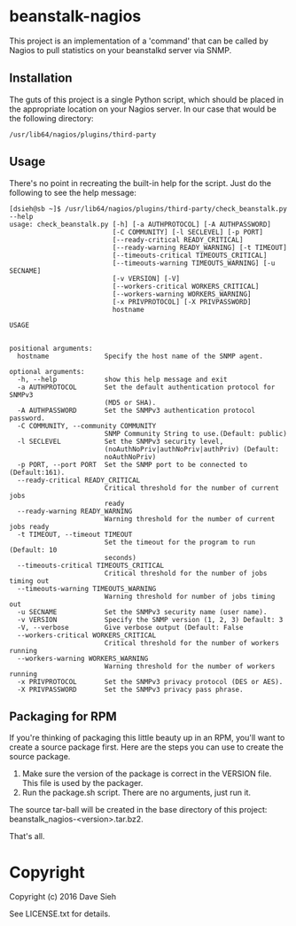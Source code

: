 # beanstalk-nagios

This project is an implementation of a 'command' that can
be called by Nagios to pull statistics on your beanstalkd server
via SNMP.

## Installation

The guts of this project is a single Python script, which should be
placed in the appropriate location on your Nagios server. In our
case that would be the following directory:

    /usr/lib64/nagios/plugins/third-party

## Usage

There's no point in recreating the built-in help for the script. Just
do the following to see the help message:

    [dsieh@sb ~]$ /usr/lib64/nagios/plugins/third-party/check_beanstalk.py --help
    usage: check_beanstalk.py [-h] [-a AUTHPROTOCOL] [-A AUTHPASSWORD]
                              [-C COMMUNITY] [-l SECLEVEL] [-p PORT]
                              [--ready-critical READY_CRITICAL]
                              [--ready-warning READY_WARNING] [-t TIMEOUT]
                              [--timeouts-critical TIMEOUTS_CRITICAL]
                              [--timeouts-warning TIMEOUTS_WARNING] [-u SECNAME]
                              [-v VERSION] [-V]
                              [--workers-critical WORKERS_CRITICAL]
                              [--workers-warning WORKERS_WARNING]
                              [-x PRIVPROTOCOL] [-X PRIVPASSWORD]
                              hostname

    USAGE


    positional arguments:
      hostname              Specify the host name of the SNMP agent.

    optional arguments:
      -h, --help            show this help message and exit
      -a AUTHPROTOCOL       Set the default authentication protocol for SNMPv3
                            (MD5 or SHA).
      -A AUTHPASSWORD       Set the SNMPv3 authentication protocol password.
      -C COMMUNITY, --community COMMUNITY
                            SNMP Community String to use.(Default: public)
      -l SECLEVEL           Set the SNMPv3 security level,
                            (noAuthNoPriv|authNoPriv|authPriv) (Default:
                            noAuthNoPriv)
      -p PORT, --port PORT  Set the SNMP port to be connected to (Default:161).
      --ready-critical READY_CRITICAL
                            Critical threshold for the number of current jobs
                            ready
      --ready-warning READY_WARNING
                            Warning threshold for the number of current jobs ready
      -t TIMEOUT, --timeout TIMEOUT
                            Set the timeout for the program to run (Default: 10
                            seconds)
      --timeouts-critical TIMEOUTS_CRITICAL
                            Critical threshold for the number of jobs timing out
      --timeouts-warning TIMEOUTS_WARNING
                            Warning threshold for number of jobs timing out
      -u SECNAME            Set the SNMPv3 security name (user name).
      -v VERSION            Specify the SNMP version (1, 2, 3) Default: 3
      -V, --verbose         Give verbose output (Default: False
      --workers-critical WORKERS_CRITICAL
                            Critical threshold for the number of workers running
      --workers-warning WORKERS_WARNING
                            Warning threshold for the number of workers running
      -x PRIVPROTOCOL       Set the SNMPv3 privacy protocol (DES or AES).
      -X PRIVPASSWORD       Set the SNMPv3 privacy pass phrase.

## Packaging for RPM

If you're thinking of packaging this little beauty up in
an RPM, you'll want to create a source package first. Here
are the steps you can use to create the source package.

1. Make sure the version of the package is correct in the VERSION file. This file is used by the packager.
2. Run the package.sh script. There are no arguments, just run it.

The source tar-ball will be created in the base directory of this
project: beanstalk_nagios-&lt;version&gt;.tar.bz2.

That's all.

# Copyright

Copyright (c) 2016 Dave Sieh

See LICENSE.txt for details.
